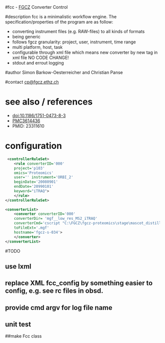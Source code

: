 #fcc - [FGCZ](http://www.fgcz.ethz.ch) Converter Control

#description
fcc is a minimalistic workflow engine.
The specification/properties of the program are as follow:
- converting instrument files (e.g. RAW-files) to all kinds of formats
- being generic
- follows fgcz granularity: project, user, instrument, time range
- multi platform, host, task
- configurable through xml file which means new converter by new tag in xml file NO CODE CHANGE!
- stdout and errout logging

#author
Simon Barkow-Oesterreicher and Christian Panse 
    
#contact
<cp@fgcz.ethz.ch>

# see also / references
- [doi:10.1186/1751-0473-8-3](http://www.scfbm.org/content/8/1/3/abstract)
- [PMC3614436](http://www.ncbi.nlm.nih.gov/pmc/articles/PMC3614436/)
- PMID: 23311610

# configuration

```xml
 <controllerRuleSet>
    <rule converterID='000' 
    project='p103' 
    omics='Proteomics' 
    user='' instrument='ORBI_2' 
    beginDate='20080901' 
    endDate='20990101' 
    keyword="iTRAQ">
    </rule>
</controllerRuleSet>
    
<converterList>
    <converter converterID='000' 
    converterDir= 'mgf__low_res_MS2_iTRAQ' 
    converterCmd='cscript "C:\FGCZ\fgcz-proteomics\stage\mascot_distiller\fgczRaw2Mgf.vbs"'         converterOptions='"C:\FGCZ\fgcz-proteomics\stage\generalRawFileConverterRobot\MascotDistillerOPTs\Orbitrap_low_res_MS2_iTRAQ.opt"' 
    toFileExt='.mgf' 
    hostname='fgcz-s-034'> 
    </converter>
</converterList>
```
    
#TODO

## use lxml 
## replace XML fcc_config by something easier to config, e.g. see rc files in obsd.
## provide cmd argv for log file name
## unit test
##make Fcc class





